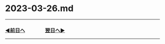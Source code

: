 # 2023-03-26.md

---
### [◀️前日へ](https://github.com/yuasys/chatty-journal/blob/main/2023/03/2023-03-25.md)&emsp;&emsp;&emsp;&emsp;[翌日へ▶️](https://github.com/yuasys/chatty-journal/blob/main/2023/03/2023-03-27.md)

---
